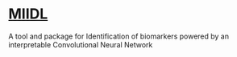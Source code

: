 # [MIIDL](https://chunribu.github.io/miidl)
A tool and package for Identification of biomarkers powered by an interpretable Convolutional Neural Network
